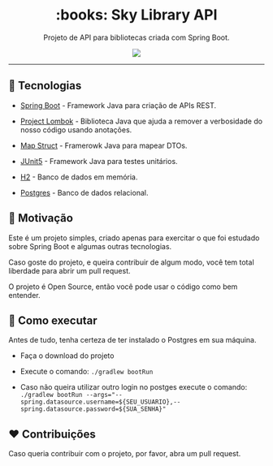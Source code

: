 <h1 align="center" >:books: Sky Library API</h1>

<p align="center" >Projeto de API para bibliotecas criada com Spring Boot.</p>

<p align="center" >
    <img src="https://user-images.githubusercontent.com/59753526/105465822-316a2880-5c72-11eb-97b8-d1309b8f31b1.png" />
</p>

---

## :rocket: Tecnologias

* [Spring Boot](https://spring.io/projects/spring-boot) - Framework Java para criação de APIs REST.

* [Project Lombok](https://projectlombok.org/) - Biblioteca Java que ajuda a remover a verbosidade do nosso código usando anotações.

* [Map Struct](https://mapstruct.org/) - Framerowk Java para mapear DTOs.

* [JUnit5](https://junit.org/junit5/) - Framework Java para testes unitários.

* [H2](http://www.h2database.com/html/features.html) - Banco de dados em memória.

* [Postgres](https://www.postgresql.org/) - Banco de dados relacional.

## :muscle: Motivação

Este é um projeto simples, criado apenas para exercitar o que foi estudado sobre Spring Boot e algumas outras tecnologias.

Caso goste do projeto, e queira contribuir de algum modo, você tem total liberdade para abrir um pull request.

O projeto é Open Source, então você pode usar o código como bem entender.

## :wrench: Como executar

Antes de tudo, tenha certeza de ter instalado o Postgres em sua máquina.

- Faça o download do projeto

- Execute o comando: `./gradlew bootRun`

- Caso não queira utilizar outro login no postges execute o comando: `./gradlew bootRun --args="--spring.datasource.username=${SEU_USUARIO},--spring.datasource.password=${SUA_SENHA}"`

## :heart: Contribuições

Caso queria contribuir com o projeto, por favor, abra um pull request.
